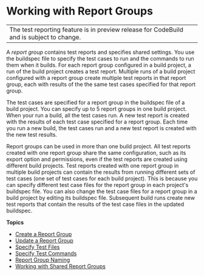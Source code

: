 # Working with Report Groups<a name="test-report-group"></a>


|  | 
| --- |
| The test reporting feature is in preview release for CodeBuild and is subject to change\. | 

A *report group* contains test reports and specifies shared settings\. You use the buildspec file to specify the test cases to run and the commands to run them when it builds\. For each report group configured in a build project, a run of the build project creates a test report\. Multiple runs of a build project configured with a report group create multiple test reports in that report group, each with results of the the same test cases specified for that report group\. 

 The test cases are specified for a report group in the buildspec file of a build project\. You can specify up to 5 report groups in one build project\. When your run a build, all the test cases run\. A new test report is created with the results of each test case specified for a report group\. Each time you run a new build, the test cases run and a new test report is created with the new test results\. 

 Report groups can be used in more than one build project\. All test reports created with one report group share the same configuration, such as its export option and permissions, even if the test reports are created using different build projects\. Test reports created with one report group in multiple build projects can contain the results from running different sets of test cases \(one set of test cases for each build project\)\. This is because you can specify different test case files for the report group in each project's buildspec file\. You can also change the test case files for a report group in a build project by editing its buildspec file\. Subsequent build runs create new test reports that contain the results of the test case files in the updated buildspec\. 

**Topics**
+ [Create a Report Group](report-group-create.md)
+ [Update a Report Group](report-group-export-settings.md)
+ [Specify Test Files](report-group-test-cases.md)
+ [Specify Test Commands](report-group-test-case-commands.md)
+ [Report Group Naming](test-report-group-naming.md)
+ [Working with Shared Report Groups](report-groups-sharing.md)